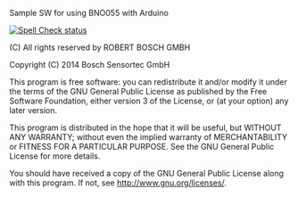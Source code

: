 Sample SW for using BNO055 with Arduino

[![Spell Check status](https://github.com/arduino-libraries/BNO055/actions/workflows/spell-check.yml/badge.svg)](https://github.com/arduino-libraries/BNO055/actions/workflows/spell-check.yml)

(C) All rights reserved by ROBERT BOSCH GMBH

Copyright (C) 2014 Bosch Sensortec GmbH

This program is free software: you can redistribute it and/or modify
it under the terms of the GNU General Public License as published by
the Free Software Foundation, either version 3 of the License, or
(at your option) any later version.

This program is distributed in the hope that it will be useful,
but WITHOUT ANY WARRANTY; without even the implied warranty of
MERCHANTABILITY or FITNESS FOR A PARTICULAR PURPOSE.  See the
GNU General Public License for more details.

You should have received a copy of the GNU General Public License
along with this program.  If not, see <http://www.gnu.org/licenses/>.